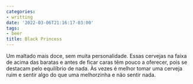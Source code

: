 ```yaml
---
categories:
- writting
date: '2022-03-06T21:16:17-03:00'
tags:
- beer
title: Black Princess
---
```


Um maltado mais doce, sem muita personalidade. Essas cervejas na faixa de acima das baratas e antes de ficar caras têm pouco a oferecer, pois se destacam pelo equilíbrio de nada. Às vezes é melhor tomar uma cerveja ruim e sentir algo do que uma melhorzinha e não sentir nada.